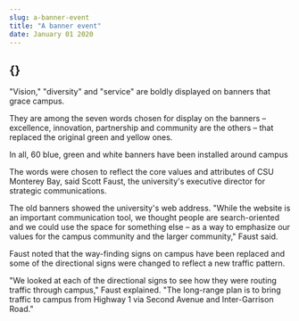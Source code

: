 ```yaml
---
slug: a-banner-event
title: "A banner event"
date: January 01 2020
---
```


 
<h2>{}</h2>
<p>
  "Vision," "diversity" and "service" are boldly displayed on banners that grace
  campus.
</p>
<p>
  They are among the seven words chosen for display on the banners – excellence,
  innovation, partnership and community are the others – that replaced the
  original green and yellow ones.
</p>
<p>
  In all, 60 blue, green and white banners have been installed around campus
</p>
<p>
  The words were chosen to reflect the core values and attributes of CSU
  Monterey Bay, said Scott Faust, the university's executive director for
  strategic communications.
</p>
<p>
  The old banners showed the university's web address. "While the website is an
  important communication tool, we thought people are search-oriented and we
  could use the space for something else – as a way to emphasize our values for
  the campus community and the larger community," Faust said.
</p>
<p>
  Faust noted that the way-finding signs on campus have been replaced and some
  of the directional signs were changed to reflect a new traffic pattern.
</p>
<p>
  "We looked at each of the directional signs to see how they were routing
  traffic through campus," Faust explained. "The long-range plan is to bring
  traffic to campus from Highway 1 via Second Avenue and Inter-Garrison Road."
</p>
 
